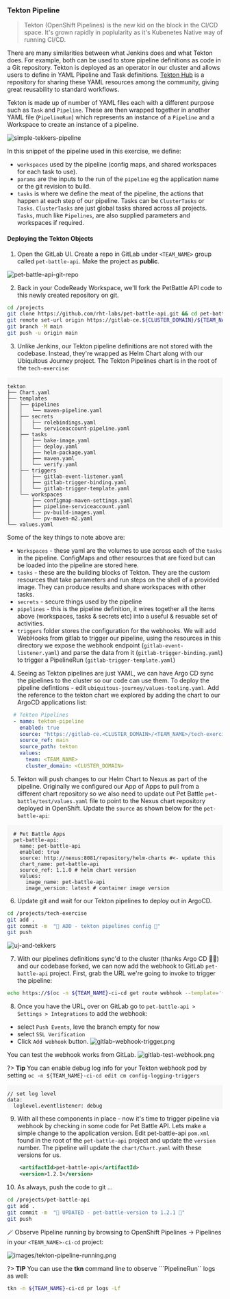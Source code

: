 ### Tekton Pipeline 
> Tekton (OpenShift Pipelines) is the new kid on the block in the CI/CD space. It's grown rapidly in poplularity as it's Kubenetes Native way of running CI/CD.

There are many similarities between what Jenkins does and what Tekton does. For example, both can be used to store pipeline definitions as code in a Git repository. Tekton is deployed as an operator in our cluster and allows users to define in YAML Pipeline and Task definitions. [Tekton Hub](https://hub.tekton.dev/) is a repository for sharing these YAML resources among the community, giving great reusability to standard workflows.

Tekton is made up of number of YAML files each with a different purpose such as `Task` and `Pipeline`. These are then wrapped together in another YAML file (`PipelineRun`) which represents an instance of a `Pipeline` and a Workspace to create an instance of a pipeline.

![simple-tekkers-pipeline](./images/simple-tekkers-pipeline.png)

In this snippet of the pipeline used in this exercise, we define:
* `workspaces` used by the pipeline (config maps, and shared workspaces for each task to use). 
* `params` are the inputs to the run of the `pipeline` eg the application name or the git revision to build. 
* `tasks` is where we define the meat of the pipeline, the actions that happen at each step of our pipeline. Tasks can be `ClusterTasks` or `Tasks`. `ClusterTasks` are just global tasks shared across all projects. `Tasks`, much like `Pipelines`, are also supplied parameters and workspaces if required.  


#### Deploying the Tekton Objects

1. Open the GitLab UI. Create a repo in GitLab under `<TEAM_NAME>` group called `pet-battle-api`. Make the project as **public**.

![pet-battle-api-git-repo](images/pet-battle-api-git-repo.png)

2. Back in your CodeReady Workspace, we'll fork the PetBattle API code to this newly created repository on git.

```bash
cd /projects
git clone https://github.com/rht-labs/pet-battle-api.git && cd pet-battle-api
git remote set-url origin https://gitlab-ce.${CLUSTER_DOMAIN}/${TEAM_NAME}/pet-battle-api.git
git branch -M main
git push -u origin main
```

3. Unlike Jenkins, our Tekton pipeline definitions are not stored with the codebase. Instead, they're wrapped as Helm Chart along with our Ubiquitous Journey project. The Tekton Pipelines chart is in the root of the `tech-exercise`:
<div class="highlight" style="background: #f7f7f7">
<pre><code class="language-bash">
tekton
├── Chart.yaml
├── templates
│   ├── pipelines
│   │   └── maven-pipeline.yaml
│   ├── secrets
│   │   ├── rolebindings.yaml
│   │   └── serviceaccount-pipeline.yaml
│   ├── tasks
│   │   ├── bake-image.yaml
│   │   ├── deploy.yaml
│   │   ├── helm-package.yaml
│   │   ├── maven.yaml
│   │   └── verify.yaml
│   ├── triggers
│   │   ├── gitlab-event-listener.yaml
│   │   ├── gitlab-trigger-binding.yaml
│   │   └── gitlab-trigger-template.yaml
│   └── workspaces
│       ├── configmap-maven-settings.yaml
│       ├── pipeline-serviceaccount.yaml
│       ├── pv-build-images.yaml
│       └── pv-maven-m2.yaml
└── values.yaml
</code></pre></div>
Some of the key things to note above are:

   * `Workspaces` - these yaml are the volumes to use across each of the `tasks` in the pipeline. ConfigMaps and other resources that are fixed but can be loaded into the pipeline are stored here.
   * `tasks` - these are the building blocks of Tekton. They are the custom resources that take parameters and run steps on the shell of a provided image. They can produce results and share workspaces with other tasks. 
   * `secrets` - secure things used by the pipeline
   * `pipelines` -  this is the pipeline definition, it wires together all the items above (workspaces, tasks & secrets etc) into a useful & resuable set of activities.
   * `triggers` folder stores the configuration for the webhooks. We will add WebHooks from gitlab to trigger our pipeline, using the resources in this directory we expose the webhook endpoint (`gitlab-event-listener.yaml`) and parse the data from it (`gitlab-trigger-binding.yaml`) to trigger a PipelineRun (`gitlab-trigger-template.yaml`)

4. Seeing as Tekton pipelines are just YAML, we can have Argo CD sync the pipelines to the cluster so our code can use them. To deploy the pipeline defintions - edit `ubiquitous-journey/values-tooling.yaml`. Add the reference to the tekton chart we explored by adding the chart to our ArgoCD applications list:

```yaml
  # Tekton Pipelines
  - name: tekton-pipeline
    enabled: true
    source: "https://gitlab-ce.<CLUSTER_DOMAIN>/<TEAM_NAME>/tech-exercise.git"
    source_ref: main
    source_path: tekton
    values:
      team: <TEAM_NAME>
      cluster_domain: <CLUSTER_DOMAIN>
```

5. Tekton will push changes to our Helm Chart to Nexus as part of the pipeline. Originally we configured our App of Apps to pull from a different chart repository so we also need to update out Pet Battle `pet-battle/test/values.yaml` file to point to the Nexus chart repository deployed in OpenShift. Update the `source` as shown below for the `pet-battle-api`:

<div class="highlight" style="background: #f7f7f7">
<pre><code class="language-yaml">
  # Pet Battle Apps
  pet-battle-api:
    name: pet-battle-api
    enabled: true
    source: http://nexus:8081/repository/helm-charts #<- update this
    chart_name: pet-battle-api
    source_ref: 1.1.0 # helm chart version
    values:
      image_name: pet-battle-api
      image_version: latest # container image version
</code></pre></div>

6. Update git and wait for our Tekton pipelines to deploy out in ArgoCD.

```bash
cd /projects/tech-exercise
git add .
git commit -m  "🍕 ADD - tekton pipelines config 🍕"
git push 
```
![uj-and-tekkers](./images/uj-and-tekkers.png)


7. With our pipelines definitions sync'd to the cluster (thanks Argo CD 🐙👏) and our codebase forked, we can now add the webhook to GitLab `pet-battle-api` project. First, grab the URL we're going to invoke to trigger the pipeline:

```bash
echo https://$(oc -n ${TEAM_NAME}-ci-cd get route webhook --template='{{ .spec.host }}')
```

8. Once you have the URL, over on GitLab go to `pet-battle-api > Settings > Integrations` to add the webhook:
- select `Push Events`, leve the branch empty for now
- select `SSL Verification`
- Click `Add webhook` button.
![gitlab-webhook-trigger.png](images/gitlab-webhook-trigger.png)

You can test the webhook works from GitLab.
![gitlab-test-webhook.png](images/gitlab-test-webhook.png)


?> **Tip** You can enable debug log info for your Tekton webhook pod by setting ```oc -n ${TEAM_NAME}-ci-cd edit cm config-logging-triggers```
<div class="highlight" style="background: #f7f7f7">
<pre><code class="language-yaml">
// set log level
data:
  loglevel.eventlistener: debug
</code></pre></div>


9. With all these components in place - now it's time to trigger pipeline via webhook by checking in some code for Pet Battle API. Lets make a simple change to the application version. Edit pet-battle-api `pom.xml` found in the root of the `pet-battle-api` project and update the `version` number. The pipeline will update the `chart/Chart.yaml` with these versions for us.

```xml
    <artifactId>pet-battle-api</artifactId>
    <version>1.2.1</version>
```
 
10.  As always, push the code to git ...

```bash
cd /projects/pet-battle-api
git add .
git commit -m  "🍕 UPDATED - pet-battle-version to 1.2.1 🍕"
git push 
```

🪄 Observe Pipeline running by browsing to OpenShift Pipelines -> Pipelines in your `<TEAM_NAME>-ci-cd` project:

![images/tekton-pipeline-running.png](images/tekton-pipeline-running.png)

?> **TIP** You can use the **tkn** command line to observe ```PipelineRun`` logs as well:

```bash
tkn -n ${TEAM_NAME}-ci-cd pr logs -Lf
```
